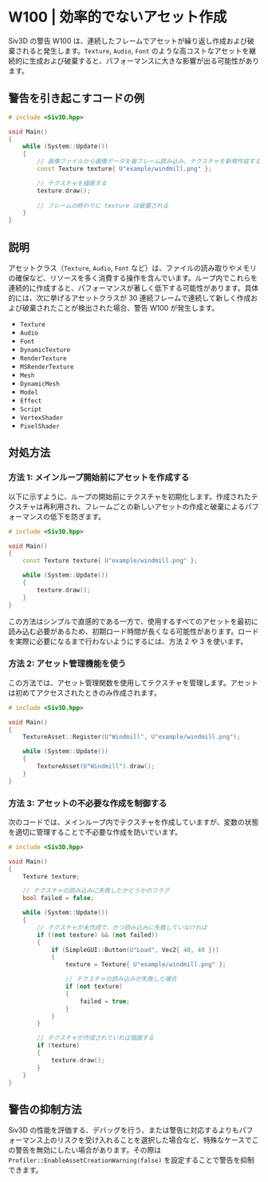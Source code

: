 # W100 | 効率的でないアセット作成
Siv3D の警告 W100 は、連続したフレームでアセットが繰り返し作成および破棄されると発生します。`Texture`, `Audio`, `Font` のような高コストなアセットを継続的に生成および破棄すると、パフォーマンスに大きな影響が出る可能性があります。


## 警告を引き起こすコードの例
```cpp
# include <Siv3D.hpp>

void Main()
{
	while (System::Update())
	{
		// 画像ファイルから画像データを毎フレーム読み込み、テクスチャを新規作成する（非効率）
		const Texture texture{ U"example/windmill.png" };

		// テクスチャを描画する
		texture.draw();
		
		// フレームの終わりに texture は破棄される
	}
}
```


## 説明
アセットクラス（`Texture`, `Audio`, `Font` など）は、ファイルの読み取りやメモリの確保など、リソースを多く消費する操作を含んでいます。ループ内でこれらを連続的に作成すると、パフォーマンスが著しく低下する可能性があります。具体的には、次に挙げるアセットクラスが 30 連続フレームで連続して新しく作成および破棄されたことが検出された場合、警告 W100 が発生します。

- `Texture`
- `Audio`
- `Font`
- `DynamicTexture`
- `RenderTexture`
- `MSRenderTexture`
- `Mesh`
- `DynamicMesh`
- `Model`
- `Effect`
- `Script`
- `VertexShader`
- `PixelShader`


## 対処方法

### 方法 1: メインループ開始前にアセットを作成する
以下に示すように、ループの開始前にテクスチャを初期化します。作成されたテクスチャは再利用され、フレームごとの新しいアセットの作成と破棄によるパフォーマンスの低下を防ぎます。

```cpp
# include <Siv3D.hpp>

void Main()
{
	const Texture texture{ U"example/windmill.png" };

	while (System::Update())
	{
		texture.draw();
	}
}
```

この方法はシンプルで直感的である一方で、使用するすべてのアセットを最初に読み込む必要があるため、初期ロード時間が長くなる可能性があります。ロードを実際に必要になるまで行わないようにするには、方法 2 や 3 を使います。


### 方法 2: アセット管理機能を使う
この方法では、アセット管理関数を使用してテクスチャを管理します。アセットは初めてアクセスされたときのみ作成されます。

```cpp
# include <Siv3D.hpp>

void Main()
{
	TextureAsset::Register(U"Windmill", U"example/windmill.png");

	while (System::Update())
	{
		TextureAsset(U"Windmill").draw();
	}
}
```


### 方法 3: アセットの不必要な作成を制御する
次のコードでは、メインループ内でテクスチャを作成していますが、変数の状態を適切に管理することで不必要な作成を防いでいます。

```cpp
# include <Siv3D.hpp>

void Main()
{
	Texture texture;

	// テクスチャの読み込みに失敗したかどうかのフラグ
	bool failed = false;

	while (System::Update())
	{
		// テクスチャが未作成で、かつ読み込みに失敗していなければ
		if ((not texture) && (not failed))
		{
			if (SimpleGUI::Button(U"Load", Vec2{ 40, 40 }))
			{
				texture = Texture{ U"example/windmill.png" };

				// テクスチャの読み込みが失敗した場合
				if (not texture)
				{
					failed = true;
				}
			}
		}

		// テクスチャが作成されていれば描画する
		if (texture)
		{
			texture.draw();
		}
	}
}
```


## 警告の抑制方法
Siv3D の性能を評価する、デバッグを行う、または警告に対応するよりもパフォーマンス上のリスクを受け入れることを選択した場合など、特殊なケースでこの警告を無効にしたい場合があります。その際は `Profiler::EnableAssetCreationWarning(false)` を設定することで警告を抑制できます。
